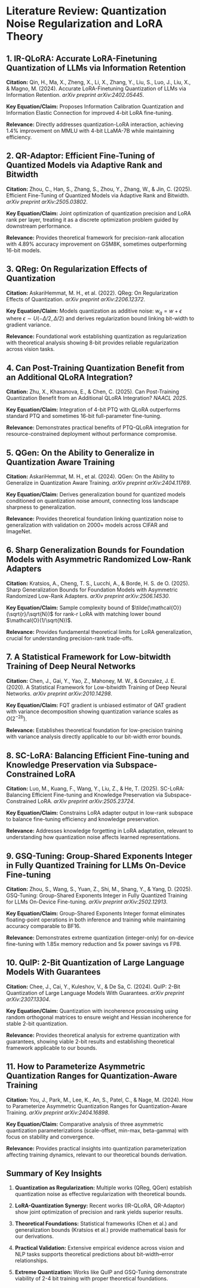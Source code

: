 # Literature Review: Quantization Noise Regularization and LoRA Theory

## 1. IR-QLoRA: Accurate LoRA-Finetuning Quantization of LLMs via Information Retention
**Citation:** Qin, H., Ma, X., Zheng, X., Li, X., Zhang, Y., Liu, S., Luo, J., Liu, X., & Magno, M. (2024). Accurate LoRA-Finetuning Quantization of LLMs via Information Retention. *arXiv preprint arXiv:2402.05445*.

**Key Equation/Claim:** Proposes Information Calibration Quantization and Information Elastic Connection for improved 4-bit LoRA fine-tuning.

**Relevance:** Directly addresses quantization-LoRA interaction, achieving 1.4% improvement on MMLU with 4-bit LLaMA-7B while maintaining efficiency.

## 2. QR-Adaptor: Efficient Fine-Tuning of Quantized Models via Adaptive Rank and Bitwidth
**Citation:** Zhou, C., Han, S., Zhang, S., Zhou, Y., Zhang, W., & Jin, C. (2025). Efficient Fine-Tuning of Quantized Models via Adaptive Rank and Bitwidth. *arXiv preprint arXiv:2505.03802*.

**Key Equation/Claim:** Joint optimization of quantization precision and LoRA rank per layer, treating it as a discrete optimization problem guided by downstream performance.

**Relevance:** Provides theoretical framework for precision-rank allocation with 4.89% accuracy improvement on GSM8K, sometimes outperforming 16-bit models.

## 3. QReg: On Regularization Effects of Quantization
**Citation:** AskariHemmat, M. H., et al. (2022). QReg: On Regularization Effects of Quantization. *arXiv preprint arXiv:2206.12372*.

**Key Equation/Claim:** Models quantization as additive noise: $w_q = w + \epsilon$ where $\epsilon \sim U(-\Delta/2,\Delta/2)$ and derives regularization bound linking bit-width to gradient variance.

**Relevance:** Foundational work establishing quantization as regularization with theoretical analysis showing 8-bit provides reliable regularization across vision tasks.

## 4. Can Post-Training Quantization Benefit from an Additional QLoRA Integration?
**Citation:** Zhu, X., Khasanova, E., & Chen, C. (2025). Can Post-Training Quantization Benefit from an Additional QLoRA Integration? *NAACL 2025*.

**Key Equation/Claim:** Integration of 4-bit PTQ with QLoRA outperforms standard PTQ and sometimes 16-bit full-parameter fine-tuning.

**Relevance:** Demonstrates practical benefits of PTQ-QLoRA integration for resource-constrained deployment without performance compromise.

## 5. QGen: On the Ability to Generalize in Quantization Aware Training
**Citation:** AskariHemmat, M. H., et al. (2024). QGen: On the Ability to Generalize in Quantization Aware Training. *arXiv preprint arXiv:2404.11769*.

**Key Equation/Claim:** Derives generalization bound for quantized models conditioned on quantization noise amount, connecting loss landscape sharpness to generalization.

**Relevance:** Provides theoretical foundation linking quantization noise to generalization with validation on 2000+ models across CIFAR and ImageNet.

## 6. Sharp Generalization Bounds for Foundation Models with Asymmetric Randomized Low-Rank Adapters
**Citation:** Kratsios, A., Cheng, T. S., Lucchi, A., & Borde, H. S. de O. (2025). Sharp Generalization Bounds for Foundation Models with Asymmetric Randomized Low-Rank Adapters. *arXiv preprint arXiv:2506.14530*.

**Key Equation/Claim:** Sample complexity bound of $\tilde{\mathcal{O}}(\sqrt{r}/\sqrt{N})$ for rank-r LoRA with matching lower bound $\mathcal{O}(1/\sqrt{N})$.

**Relevance:** Provides fundamental theoretical limits for LoRA generalization, crucial for understanding precision-rank trade-offs.

## 7. A Statistical Framework for Low-bitwidth Training of Deep Neural Networks
**Citation:** Chen, J., Gai, Y., Yao, Z., Mahoney, M. W., & Gonzalez, J. E. (2020). A Statistical Framework for Low-bitwidth Training of Deep Neural Networks. *arXiv preprint arXiv:2010.14298*.

**Key Equation/Claim:** FQT gradient is unbiased estimator of QAT gradient with variance decomposition showing quantization variance scales as $O(2^{-2b})$.

**Relevance:** Establishes theoretical foundation for low-precision training with variance analysis directly applicable to our bit-width error bounds.

## 8. SC-LoRA: Balancing Efficient Fine-tuning and Knowledge Preservation via Subspace-Constrained LoRA
**Citation:** Luo, M., Kuang, F., Wang, Y., Liu, Z., & He, T. (2025). SC-LoRA: Balancing Efficient Fine-tuning and Knowledge Preservation via Subspace-Constrained LoRA. *arXiv preprint arXiv:2505.23724*.

**Key Equation/Claim:** Constrains LoRA adapter output in low-rank subspace to balance fine-tuning efficiency and knowledge preservation.

**Relevance:** Addresses knowledge forgetting in LoRA adaptation, relevant to understanding how quantization noise affects learned representations.

## 9. GSQ-Tuning: Group-Shared Exponents Integer in Fully Quantized Training for LLMs On-Device Fine-tuning
**Citation:** Zhou, S., Wang, S., Yuan, Z., Shi, M., Shang, Y., & Yang, D. (2025). GSQ-Tuning: Group-Shared Exponents Integer in Fully Quantized Training for LLMs On-Device Fine-tuning. *arXiv preprint arXiv:2502.12913*.

**Key Equation/Claim:** Group-Shared Exponents Integer format eliminates floating-point operations in both inference and training while maintaining accuracy comparable to BF16.

**Relevance:** Demonstrates extreme quantization (integer-only) for on-device fine-tuning with 1.85x memory reduction and 5x power savings vs FP8.

## 10. QuIP: 2-Bit Quantization of Large Language Models With Guarantees
**Citation:** Chee, J., Cai, Y., Kuleshov, V., & De Sa, C. (2024). QuIP: 2-Bit Quantization of Large Language Models With Guarantees. *arXiv preprint arXiv:2307.13304*.

**Key Equation/Claim:** Quantization with incoherence processing using random orthogonal matrices to ensure weight and Hessian incoherence for stable 2-bit quantization.

**Relevance:** Provides theoretical analysis for extreme quantization with guarantees, showing viable 2-bit results and establishing theoretical framework applicable to our bounds.

## 11. How to Parameterize Asymmetric Quantization Ranges for Quantization-Aware Training
**Citation:** You, J., Park, M., Lee, K., An, S., Patel, C., & Nage, M. (2024). How to Parameterize Asymmetric Quantization Ranges for Quantization-Aware Training. *arXiv preprint arXiv:2404.16898*.

**Key Equation/Claim:** Comparative analysis of three asymmetric quantization parameterizations (scale-offset, min-max, beta-gamma) with focus on stability and convergence.

**Relevance:** Provides practical insights into quantization parameterization affecting training dynamics, relevant to our theoretical bounds derivation.

## Summary of Key Insights

1. **Quantization as Regularization:** Multiple works (QReg, QGen) establish quantization noise as effective regularization with theoretical bounds.

2. **LoRA-Quantization Synergy:** Recent works (IR-QLoRA, QR-Adaptor) show joint optimization of precision and rank yields superior results.

3. **Theoretical Foundations:** Statistical frameworks (Chen et al.) and generalization bounds (Kratsios et al.) provide mathematical basis for our derivations.

4. **Practical Validation:** Extensive empirical evidence across vision and NLP tasks supports theoretical predictions about bit-width–error relationships.

5. **Extreme Quantization:** Works like QuIP and GSQ-Tuning demonstrate viability of 2-4 bit training with proper theoretical foundations. 